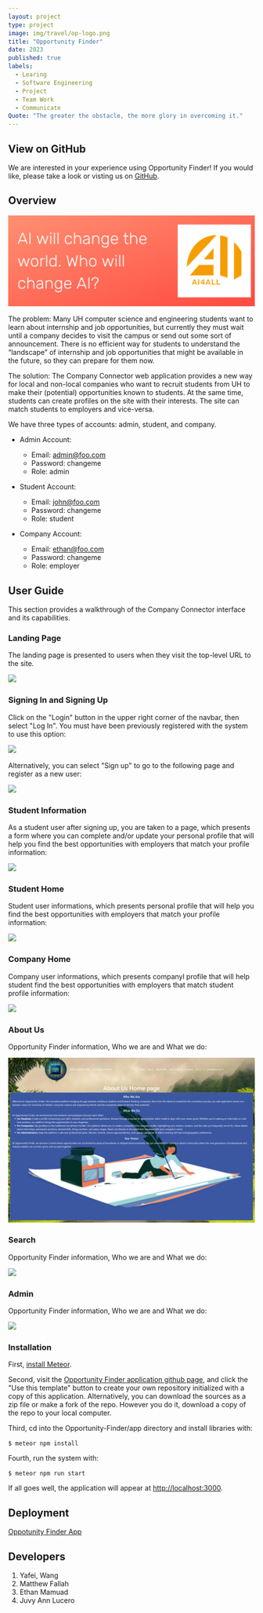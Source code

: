 ```yaml
---
layout: project
type: project
image: img/travel/op-logo.png
title: "Opportunity Finder"
date: 2023
published: true
labels:
  - Learing
  - Software Engineering
  - Project
  - Team Work
  - Communicate
Quote: "The greater the obstacle, the more glory in overcoming it."
---
```



## View on GitHub

We are interested in your experience using Opportunity Finder!  If you would like, please take a look or visting us on [GitHub](https://github.com/opportunity-finder/opportunity-finder-meteor).


## Overview

<img width="600px" class="rounded float-start pe-4" src="../img/AI4ALL/AI1.png">


The problem: Many UH computer science and engineering students want to learn about internship and job opportunities, but currently they must wait until a company decides to visit the campus or send out some sort of announcement. There is no efficient way for students to understand the “landscape” of internship and job opportunities that might be available in the future, so they can prepare for them now.

The solution: The Company Connector web application provides a new way for local and non-local companies who want to recruit students from UH to make their (potential) opportunities known to students. At the same time, students can create profiles on the site with their interests. The site can match students to employers and vice-versa.

We have three types of accounts: admin, student, and company.

- Admin Account:
  - Email: admin@foo.com
  - Password: changeme
  - Role: admin

- Student Account:
  - Email: john@foo.com
  - Password: changeme
  - Role: student

- Company Account:
  - Email: ethan@foo.com
  - Password: changeme
  - Role: employer


## User Guide
This section provides a walkthrough of the Company Connector interface and its capabilities.

### Landing Page

The landing page is presented to users when they visit the top-level URL to the site.


<img src="../img/Opportunity-Finder/OP-Lading.png">


### Signing In and Signing Up

Click on the "Login" button in the upper right corner of the navbar, then select "Log In". You must have been previously registered with the system to use this option:

<img src="../img/Opportunity-Finder/OP-Login.png">

Alternatively, you can select "Sign up" to go to the following page and register as a new user:

<img src="../img/Opportunity-Finder/OP-SignUp.png">

### Student Information

As a student user after signing up, you are taken to a page, which presents a form where you can complete and/or update your personal profile that will help you find the best opportunities with employers that match your profile information:

<img src="../img/Opportunity-Finder/OP-Student.png">

### Student Home

Student user informations, which presents personal profile that will help you find the best opportunities with employers that match your profile information:

<img src="../img/Opportunity-Finder/OP-Student.png">

### Company Home

Company user informations, which presents companyl profile that will help student find the best opportunities with employers that match student profile information:

<img src="../img/Opportunity-Finder/OP-Company.png">

### About Us

Opportunity Finder information, Who we are and What we do:

<img src="../img/Opportunity-Finder/OP-AboutUs.png">

### Search

Opportunity Finder information, Who we are and What we do:

<img src="../img/Opportunity-Finder/OP-Search.png">

### Admin

Opportunity Finder information, Who we are and What we do:

<img src="../img/Opportunity-Finder/OP-Admin.png">



### Installation

First, [install Meteor](https://www.meteor.com/install).

Second, visit the [Opportunity Finder application github page](https://github.com/opportunity-finder/opportunity-finder-meteor), and click the "Use this template" button to create your own repository initialized with a copy of this application. Alternatively, you can download the sources as a zip file or make a fork of the repo.  However you do it, download a copy of the repo to your local computer.

Third, cd into the Opportunity-Finder/app directory and install libraries with:

```
$ meteor npm install
```

Fourth, run the system with:

```
$ meteor npm run start
```

If all goes well, the application will appear at [http://localhost:3000](http://localhost:3000).

## Deployment
[Oppotunity Finder App](https://opportunityfinder.xyz/)



## Developers

1. Yafei, Wang
2. Matthew Fallah
3. Ethan Mamuad 
4. Juvy Ann Lucero
